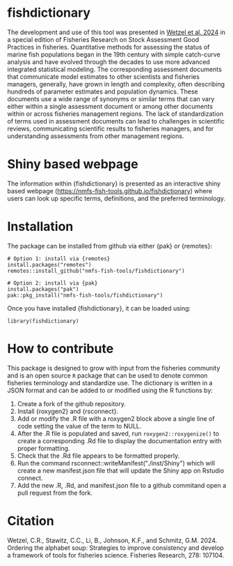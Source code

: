 # fishdictionary
The development and use of this tool was presented in [Wetzel et al. 2024](https://www.sciencedirect.com/science/article/pii/S0165783624001681?via%3Dihub) in a special edition of Fisheries Research on Stock Assessment Good Practices in fisheries. Quantitative methods for assessing the status of marine fish populations began in the 19th century with simple catch-curve analysis and have evolved through the decades to use more advanced integrated statistical modeling. The corresponding assessment documents that communicate model estimates to other scientists and fisheries managers, generally, have grown in length and complexity, often describing hundreds of parameter estimates and population dynamics. These documents use a wide range of synonyms or similar terms that can vary either within a single assessment document or among other documents within or across fisheries management regions. The lack of standardization of terms used in assessment documents can lead to challenges in scientific reviews, communicating scientific results to fisheries managers, and for understanding assessments from other management regions.  

# Shiny based webpage
The information within {fishdictionary} is presented as an interactive shiny based webpage (https://nmfs-fish-tools.github.io/fishdictionary) where users can look up specific terms, definitions, and the preferred terminology.

# Installation
The package can be installed from github via either {pak} or {remotes}:

```
# Option 1: install via {remotes}
install.packages("remotes")
remotes::install_github("nmfs-fish-tools/fishdictionary")

# Option 2: install via {pak}
install.packages("pak")
pak::pkg_install("nmfs-fish-tools/fishdictionary")
```
Once you have installed {fishdictionary}, it can be loaded using:

```
library(fishdictionary)
````

# How to contribute
This package is designed to grow with input from the fisheries community and is an open source `R` package that can be used to denote common fisheries terminology and standardize use. The dictionary is written in a JSON format and can be added to or modified using the R functions by:

1. Create a fork of the github repository.
2. Install {roxygen2} and {rsconnect}.
3. Add or modify the .R file with a roxygen2 block above a single line of code setting the value of the term to NULL.
4. After the .R file is populated and saved, run `roxygen2::roxygenize()` to create a corresponding .Rd file to display the documentation entry with proper formatting.
5. Check that the .Rd file appears to be formatted properly.
6. Run the command rsconnect::writeManifest("./inst/Shiny") which will create a new manifest.json file that will update the Shiny app on Rstudio connect.
7. Add the new .R, .Rd, and manifest.json file to a github commitand open a pull request from the fork.

# Citation

Wetzel, C.R.,  Stawitz, C.C., Li, B., Johnson, K.F., and Schmitz, G.M. 2024. Ordering the alphabet soup: Strategies to improve consistency and develop a framework of tools for fisheries science. Fisheries Research, 278: 107104.

